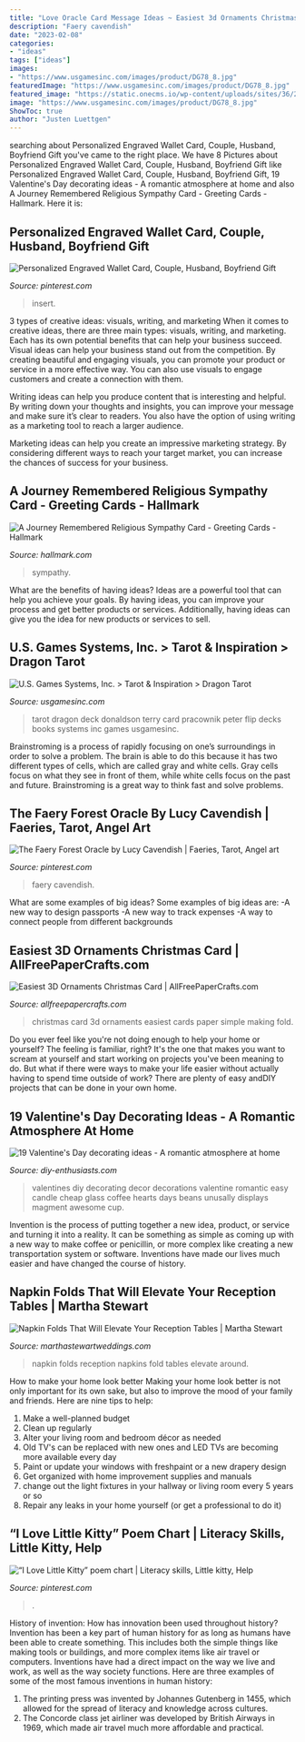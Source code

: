 ```yaml
---
title: "Love Oracle Card Message Ideas ~ Easiest 3d Ornaments Christmas Card"
description: "Faery cavendish"
date: "2023-02-08"
categories:
- "ideas"
tags: ["ideas"]
images:
- "https://www.usgamesinc.com/images/product/DG78_8.jpg"
featuredImage: "https://www.usgamesinc.com/images/product/DG78_8.jpg"
featured_image: "https://static.onecms.io/wp-content/uploads/sites/36/2019/02/19151322/napkin-folds-ashley-rae-photography-0119.jpg"
image: "https://www.usgamesinc.com/images/product/DG78_8.jpg"
ShowToc: true
author: "Justen Luettgen"
---
```






	

		
searching about Personalized Engraved Wallet Card, Couple, Husband, Boyfriend Gift you've came to the right place. We have 8 Pictures about Personalized Engraved Wallet Card, Couple, Husband, Boyfriend Gift like Personalized Engraved Wallet Card, Couple, Husband, Boyfriend Gift, 19 Valentine&#039;s Day decorating ideas - A romantic atmosphere at home and also A Journey Remembered Religious Sympathy Card - Greeting Cards - Hallmark. Here it is:
		
    
## Personalized Engraved Wallet Card, Couple, Husband, Boyfriend Gift

<img loading=lazy src="https://i.pinimg.com/736x/2d/30/d3/2d30d3e2b198ed0020b8a17db2d1ef45.jpg" onerror="this.onerror=null;this.src='https://tse3.mm.bing.net/th?id=OIP.ITyVEffMy6Z9dLCxZd_vQgHaJ3&amp;pid=15.1';" alt="Personalized Engraved Wallet Card, Couple, Husband, Boyfriend Gift">

_Source: pinterest.com_

>insert. 

	

3 types of creative ideas: visuals, writing, and marketing
When it comes to creative ideas, there are three main types: visuals, writing, and marketing. Each has its own potential benefits that can help your business succeed.
Visual ideas can help your business stand out from the competition. By creating beautiful and engaging visuals, you can promote your product or service in a more effective way. You can also use visuals to engage customers and create a connection with them.

Writing ideas can help you produce content that is interesting and helpful. By writing down your thoughts and insights, you can improve your message and make sure it’s clear to readers. You also have the option of using writing as a marketing tool to reach a larger audience.

Marketing ideas can help you create an impressive marketing strategy. By considering different ways to reach your target market, you can increase the chances of success for your business.

    
## A Journey Remembered Religious Sympathy Card - Greeting Cards - Hallmark

<img loading=lazy src="https://www.hallmark.com/dw/image/v2/AALB_PRD/on/demandware.static/-/Sites-hallmark-master/default/dw25e01435/images/finished-goods/A-Journey-Remembered-Flowers-Religious-Sympathy-Card_399DIM1860_04.jpg?sw=1200&amp;sh=1200&amp;sm=fit" onerror="this.onerror=null;this.src='https://tse3.mm.bing.net/th?id=OIP.ASF9a_-kz0X8p56DcHcl-gHaHa&amp;pid=15.1';" alt="A Journey Remembered Religious Sympathy Card - Greeting Cards - Hallmark">

_Source: hallmark.com_

>sympathy. 

	

What are the benefits of having ideas?
Ideas are a powerful tool that can help you achieve your goals. By having ideas, you can improve your process and get better products or services. Additionally, having ideas can give you the idea for new products or services to sell.

    
## U.S. Games Systems, Inc. &gt; Tarot &amp; Inspiration &gt; Dragon Tarot

<img loading=lazy src="https://www.usgamesinc.com/images/product/DG78_8.jpg" onerror="this.onerror=null;this.src='https://tse1.mm.bing.net/th?id=OIP.HkixbCfJq0EwnriNsh4OYgHaLy&amp;pid=15.1';" alt="U.S. Games Systems, Inc. &gt; Tarot &amp; Inspiration &gt; Dragon Tarot">

_Source: usgamesinc.com_

>tarot dragon deck donaldson terry card pracownik peter flip decks books systems inc games usgamesinc. 

	

Brainstroming is a process of rapidly focusing on one’s surroundings in order to solve a problem. The brain is able to do this because it has two different types of cells, which are called gray and white cells. Gray cells focus on what they see in front of them, while white cells focus on the past and future. Brainstroming is a great way to think fast and solve problems.

    
## The Faery Forest Oracle By Lucy Cavendish | Faeries, Tarot, Angel Art

<img loading=lazy src="https://i.pinimg.com/736x/b9/04/8a/b9048a0f06f3d2d304edb53059953e83.jpg" onerror="this.onerror=null;this.src='https://tse3.mm.bing.net/th?id=OIP.cX91mvgBvvoDhX5eEkwrtwHaKz&amp;pid=15.1';" alt="The Faery Forest Oracle by Lucy Cavendish | Faeries, Tarot, Angel art">

_Source: pinterest.com_

>faery cavendish. 

	

What are some examples of big ideas?
Some examples of big ideas are: 
-A new way to design passports 
-A new way to track expenses 
-A way to connect people from different backgrounds

    
## Easiest 3D Ornaments Christmas Card | AllFreePaperCrafts.com

<img loading=lazy src="http://irepo.primecp.com/2014/09/197598/Easiest-3D-Ornaments-Christmas-Card_Large500_ID-751341.jpg?v=751341" onerror="this.onerror=null;this.src='https://tse2.mm.bing.net/th?id=OIP.e_s5o10RqnYaez4SSYLkzwHaJ4&amp;pid=15.1';" alt="Easiest 3D Ornaments Christmas Card | AllFreePaperCrafts.com">

_Source: allfreepapercrafts.com_

>christmas card 3d ornaments easiest cards paper simple making fold. 

	

Do you ever feel like you're not doing enough to help your home or yourself? The feeling is familiar, right? It's the one that makes you want to scream at yourself and start working on projects you've been meaning to do. But what if there were ways to make your life easier without actually having to spend time outside of work? There are plenty of easy andDIY projects that can be done in your own home.

    
## 19 Valentine&#039;s Day Decorating Ideas - A Romantic Atmosphere At Home

<img loading=lazy src="https://www.diy-enthusiasts.com/wp-content/uploads/2014/01/valentines-day-decorating-ideas-home-candle-holders-coffee-beans.jpg" onerror="this.onerror=null;this.src='https://tse2.mm.bing.net/th?id=OIP.jB7U-sKtwISNq6aVc86jbAHaKA&amp;pid=15.1';" alt="19 Valentine&#039;s Day decorating ideas - A romantic atmosphere at home">

_Source: diy-enthusiasts.com_

>valentines diy decorating decor decorations valentine romantic easy candle cheap glass coffee hearts days beans unusally displays magment awesome cup. 

	

Invention is the process of putting together a new idea, product, or service and turning it into a reality. It can be something as simple as coming up with a new way to make coffee or penicillin, or more complex like creating a new transportation system or software. Inventions have made our lives much easier and have changed the course of history.

    
## Napkin Folds That Will Elevate Your Reception Tables | Martha Stewart

<img loading=lazy src="https://static.onecms.io/wp-content/uploads/sites/36/2019/02/19151322/napkin-folds-ashley-rae-photography-0119.jpg" onerror="this.onerror=null;this.src='https://tse2.mm.bing.net/th?id=OIP.kn5BHnYhk8ghs4nd9cg1MgHaKH&amp;pid=15.1';" alt="Napkin Folds That Will Elevate Your Reception Tables | Martha Stewart">

_Source: marthastewartweddings.com_

>napkin folds reception napkins fold tables elevate around. 

	

How to make your home look better
Making your home look better is not only important for its own sake, but also to improve the mood of your family and friends. Here are nine tips to help: 
1. Make a well-planned budget
2. Clean up regularly
3. Alter your living room and bedroom décor as needed
4. Old TV's can be replaced with new ones and LED TVs are becoming more available every day 
5. Paint or update your windows with freshpaint or a new drapery design 
6. Get organized with home improvement supplies and manuals 
7. change out the light fixtures in your hallway or living room every 5 years or so 
8. Repair any leaks in your home yourself (or get a professional to do it) 

    
## “I Love Little Kitty” Poem Chart | Literacy Skills, Little Kitty, Help

<img loading=lazy src="https://i.pinimg.com/736x/2b/45/52/2b4552384ec9feaeaec11d2539850ea8.jpg" onerror="this.onerror=null;this.src='https://tse4.mm.bing.net/th?id=OIP.qetn5FqYbJb73vVSMENIDwHaJ3&amp;pid=15.1';" alt="“I Love Little Kitty” poem chart | Literacy skills, Little kitty, Help">

_Source: pinterest.com_

>. 

	

History of invention: How has innovation been used throughout history?
Invention has been a key part of human history for as long as humans have been able to create something. This includes both the simple things like making tools or buildings, and more complex items like air travel or computers. Inventions have had a direct impact on the way we live and work, as well as the way society functions. 
Here are three examples of some of the most famous inventions in human history: 

1) The printing press was invented by Johannes Gutenberg in 1455, which allowed for the spread of literacy and knowledge across cultures. 
2) The Concorde class jet airliner was developed by British Airways in 1969, which made air travel much more affordable and practical.

